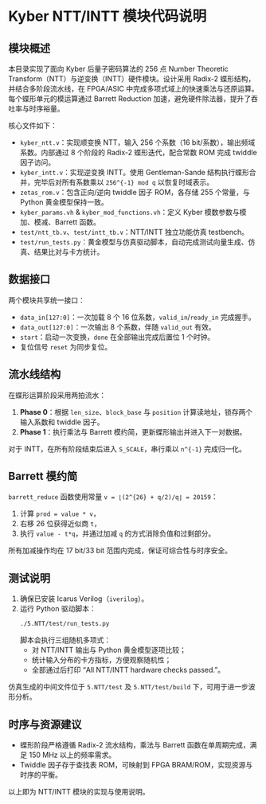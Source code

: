 # Kyber NTT/INTT 模块代码说明

## 模块概述
本目录实现了面向 Kyber 后量子密码算法的 256 点 Number Theoretic Transform（NTT）与逆变换（INTT）硬件模块。设计采用 Radix-2 蝶形结构，并结合多阶段流水线，在 FPGA/ASIC 中完成多项式域上的快速乘法与还原运算。每个蝶形单元的模运算通过 Barrett Reduction 加速，避免硬件除法器，提升了吞吐率与时序裕量。

核心文件如下：

- `kyber_ntt.v`：实现顺变换 NTT，输入 256 个系数（16 bit/系数），输出频域系数。内部通过 8 个阶段的 Radix-2 蝶形迭代，配合常数 ROM 完成 twiddle 因子访问。
- `kyber_intt.v`：实现逆变换 INTT。使用 Gentleman-Sande 结构执行蝶形合并，完毕后对所有系数乘以 `256^{-1} mod q` 以恢复时域表示。
- `zetas_rom.v`：包含正向/逆向 twiddle 因子 ROM，各存储 255 个常量，与 Python 黄金模型保持一致。
- `kyber_params.vh` & `kyber_mod_functions.vh`：定义 Kyber 模数参数与模加、模减、Barrett 函数。
- `test/ntt_tb.v`、`test/intt_tb.v`：NTT/INTT 独立功能仿真 testbench。
- `test/run_tests.py`：黄金模型与仿真驱动脚本，自动完成测试向量生成、仿真、结果比对与卡方统计。

## 数据接口
两个模块共享统一接口：

- `data_in[127:0]`：一次加载 8 个 16 位系数，`valid_in`/`ready_in` 完成握手。
- `data_out[127:0]`：一次输出 8 个系数，伴随 `valid_out` 有效。
- `start`：启动一次变换，`done` 在全部输出完成后置位 1 个时钟。
- 复位信号 `reset` 为同步复位。

## 流水线结构
在蝶形运算阶段采用两拍流水：

1. **Phase 0**：根据 `len_size`、`block_base` 与 `position` 计算读地址，锁存两个输入系数和 twiddle 因子。
2. **Phase 1**：执行乘法与 Barrett 模约简，更新蝶形输出并进入下一对数据。

对于 INTT，在所有阶段结束后进入 `S_SCALE`，串行乘以 `n^{-1}` 完成归一化。

## Barrett 模约简
`barrett_reduce` 函数使用常量 `v = ⌊(2^{26} + q/2)/q⌋ = 20159`：

1. 计算 `prod = value * v`，
2. 右移 26 位获得近似商 `t`，
3. 执行 `value - t*q`，并通过加减 `q` 的方式消除负值和过剩部分。

所有加减操作均在 17 bit/33 bit 范围内完成，保证可综合性与时序安全。

## 测试说明
1. 确保已安装 Icarus Verilog（`iverilog`）。
2. 运行 Python 驱动脚本：
   ```bash
   ./5.NTT/test/run_tests.py
   ```
   脚本会执行三组随机多项式：
   - 对 NTT/INTT 输出与 Python 黄金模型逐项比较；
   - 统计输入分布的卡方指标，方便观察随机性；
   - 全部通过后打印 “All NTT/INTT hardware checks passed.”。

仿真生成的中间文件位于 `5.NTT/test` 及 `5.NTT/test/build` 下，可用于进一步波形分析。

## 时序与资源建议
- 蝶形阶段严格遵循 Radix-2 流水结构，乘法与 Barrett 函数在单周期完成，满足 150 MHz 以上的频率需求。
- Twiddle 因子存于查找表 ROM，可映射到 FPGA BRAM/ROM，实现资源与时序的平衡。

以上即为 NTT/INTT 模块的实现与使用说明。

